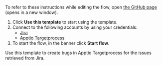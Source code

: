 To refer to these instructions while editing the flow, open [the GitHub page](https://github.com/ot4i/app-connect-templates/blob/main/resources/markdown/Create%20bugs%20in%20Apptio%20Targetprocess%20for%20the%20issues%20retrieved%20from%20Jira_instructions.md) (opens in a new window).

1. Click **Use this template** to start using the template.
2. Connect to the following accounts by using your credentials:
   - [Jira](https://www.ibm.com/docs/en/app-connect/containers_cd?topic=apps-jira)
   - [Apptio Targetprocess](https://www.ibm.com/docs/en/app-connect/containers_cd?topic=apps-apptio-targetprocess)   
3. To start the flow, in the banner click **Start flow**.

Use this template to create bugs in Apptio Targetprocess for the issues retrieved from Jira.